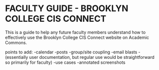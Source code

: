 # FACULTY GUIDE - BROOKLYN COLLEGE CIS CONNECT

This is a guide to help any future faculty members understand how to effectively use the Brooklyn College CIS Connect website on Academic Commons.

points to add:
    -calendar
    -posts
    -group/site coupling
    -email blasts
    -(essentially user documentation, but regular use would be straightforward so primarily for faculty)
    -use cases
    -annotated screenshots
